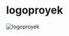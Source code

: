 # logoproyek
![logoproyek](https://github.com/annisacahyaning/logoproyek/assets/160316907/5a535613-6b4d-4647-ae70-e8ab4208c50b)
